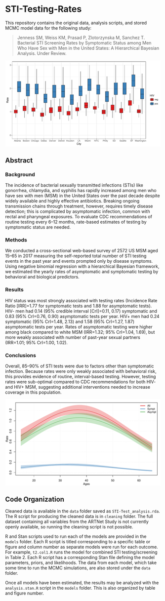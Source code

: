 # STI-Testing-Rates

This repository contains the original data, analysis scripts, and stored MCMC model data for the following study:

> Jenness SM, Weiss KM, Prasad P, Zlotorzynska M, Sanchez T. Bacterial STI Screening Rates by Symptomatic Status among Men Who Have Sex with Men in the United States: A Hierarchical Bayesian Analysis. Under Review.

<img src="https://github.com/EpiModel/STI-Testing-Rates/raw/master/fig/Fig1.pdf">

## Abstract

### Background 
The incidence of bacterial sexually transmitted infections (STIs) like gonorrhea, chlamydia, and syphilis has rapidly increased among men who have sex with men (MSM) in the United States over the past decade despite widely available and highly effective antibiotics. Breaking ongoing transmission chains through treatment, however, requires timely disease detection; this is complicated by asymptomatic infection, common with rectal and pharyngeal exposures. To evaluate CDC recommendations of routine testing every 6–12 months, rate-based estimates of testing by symptomatic status are needed.

### Methods 	
We conducted a cross-sectional web-based survey of 2572 US MSM aged 15–65 in 2017 measuring the self-reported total number of STI testing events in the past year and events prompted only by disease symptoms. Using negative binomial regression with a hierarchical Bayesian framework, we estimated the yearly rates of asymptomatic and symptomatic testing by behavioral and biological predictors.

### Results 	
HIV status was most strongly associated with testing rates (Incidence Rate Ratio [IRR]=1.77 for symptomatic tests and 1.88 for asymptomatic tests). HIV- men had 0.14 (95% credible interval [CrI]=0.11, 0.17) symptomatic and 0.83 (95% CrI=0.76, 0.90) asymptomatic tests per year. HIV+ men had 0.24 symptomatic (95% CrI=1.48, 2.13) and 1.58 (95% CrI=1.27, 1.87) asymptomatic tests per year. Rates of asymptomatic testing were higher among black compared to white MSM (IRR=1.32; 95% CrI=1.04, 1.69), but more weakly associated with number of past-year sexual partners (IRR=1.01; 95% CrI=1.00, 1.02).

### Conclusions 	
Overall, 85–90% of STI tests were due to factors other than symptomatic infection. Because rates were only weakly associated with behavioral risk, this provides evidence of routine, interval-based testing. However, testing rates were sub-optimal compared to CDC recommendations for both HIV- and HIV+ MSM, suggesting additional interventions needed to increase coverage in this population.

<img src="https://github.com/EpiModel/STI-Testing-Rates/raw/master/fig/Fig2.pdf">

## Code Organization

Cleaned data is available in the `data` folder saved as `STI-Test_analysis.rda`. The R script for producing the cleaned data is in `cleaning` folder. The full dataset containing all variables from the ARTNet Study is not currently openly available, so running the cleaning script is not possible. 

R and Stan scripts used to run each of the models are provided in the `models` folder. Each R script is titled corresponding to a specific table or figure and column number as separate models were run for each outcome. For example, `t2.col1.R` runs the model for combined STI testing/screening in Table 2. Each R script has a corresponding Stan file defining the model parameters, priors, and likelihoods. The data from each model, which take some time to run the MCMC simulations, are also stored under the `data` folder.

Once all models have been estimated, the results may be analyzed with the `analysis.stan.R` script in the `models` folder. This is also organized by table and figure number. 

